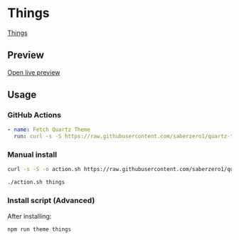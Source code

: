 # Things

[Things](https://twitter.com/colineckert)

## Preview

[Open live preview](https://quartz-themes.github.io/things/)

## Usage

### GitHub Actions

```yaml
- name: Fetch Quartz Theme
  run: curl -s -S https://raw.githubusercontent.com/saberzero1/quartz-themes/master/action.sh | bash -s -- things
```

### Manual install

```bash
curl -s -S -o action.sh https://raw.githubusercontent.com/saberzero1/quartz-themes/master/action.sh

./action.sh things
```

### Install script (Advanced)

After installing:

```bash
npm run theme things
```
